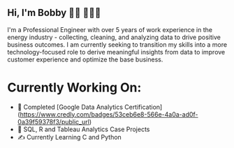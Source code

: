 ## Hi, I'm Bobby 👋🏾 👨🏾‍💻
I'm a Professional Engineer with over 5 years of work experience in the energy industry -  collecting, cleaning, and analyzing data to drive positive business outcomes. I am currently seeking to transition my skills into a more technology-focused role to derive meaningful insights from data to improve customer experience and optimize the base business.

# Currently Working On:

- 🦾 Completed [Google Data Analytics Certification] (https://www.credly.com/badges/53ceb6e8-566e-4a0a-ad0f-0a39f59378f3/public_url)
- 🌱 SQL, R and Tableau Analytics Case Projects
- ✍️ Currently Learning C and Python

